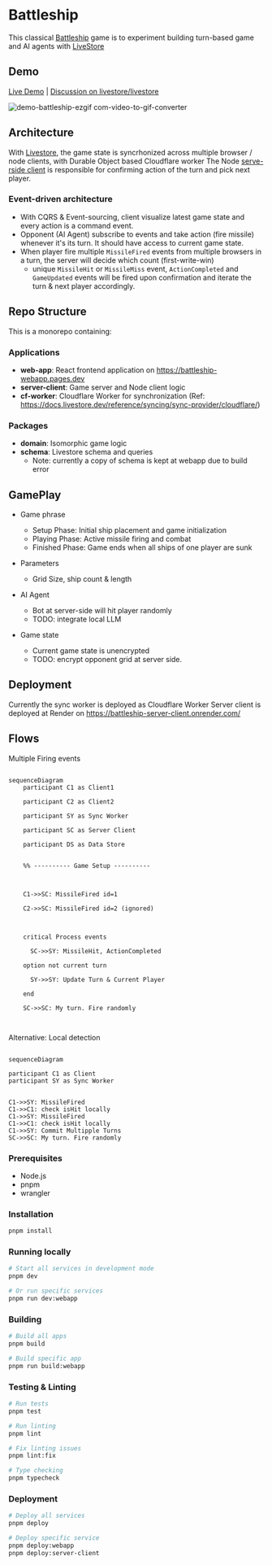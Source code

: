 # Battleship

This classical [Battleship](https://en.wikipedia.org/wiki/Battleship_(game)) game is to experiment building turn-based game and AI agents with [LiveStore](https://livestore.dev/)

## Demo
[Live Demo](http://battleship.openhackers.club/) | [Discussion on livestore/livestore](https://github.com/livestorejs/livestore/discussions/593)

![demo-battleship-ezgif com-video-to-gif-converter](https://github.com/user-attachments/assets/b3384062-17ef-4940-9316-3ef5e9358a12)

## Architecture

With [Livestore](https://docs.livestore.dev/evaluation/how-livestore-works/), the game state is syncrhonized across multiple browser / node clients, with Durable Object based Cloudflare worker 
The Node [serve-rside client](https://docs.livestore.dev/reference/syncing/server-side-clients/) is responsible for confirming action of the turn and pick next player.

### Event-driven architecture
- With CQRS & Event-sourcing, client visualize latest game state and every action is a command event.  
- Opponent (AI Agent) subscribe to events and take action (fire missile) whenever it's its turn. It should have access to current game state.
- When player fire multiple `MissileFired` events from multiple browsers in a turn, the server will decide which count (first-write-win)
  - unique `MissileHit` or `MissileMiss` event, `ActionCompleted` and `GameUpdated` events will be fired upon confirmation and iterate the turn & next player accordingly.


## Repo Structure

This is a monorepo containing:

### Applications
- **web-app**: React frontend application on https://battleship-webapp.pages.dev
- **server-client**: Game server and Node client logic
- **cf-worker**: Cloudflare Worker for synchronization (Ref: https://docs.livestore.dev/reference/syncing/sync-provider/cloudflare/)

### Packages
- **domain**: Isomorphic game logic
- **schema**: Livestore schema and queries
  - Note: currently a copy of schema is kept at webapp due to build error

## GamePlay

- Game phrase
  - Setup Phase: Initial ship placement and game initialization
  - Playing Phase: Active missile firing and combat
  - Finished Phase: Game ends when all ships of one player are sunk

- Parameters
  - Grid Size, ship count & length

- AI Agent
  - Bot at server-side will hit player randomly
  - TODO: integrate local LLM

- Game state
  - Current game state is unencrypted
  - TODO: encrypt opponent grid at server side. 




## Deployment

Currently the sync worker is deployed as Cloudflare Worker
Server client is deployed at Render on https://battleship-server-client.onrender.com/


## Flows


Multiple Firing events

```mermaid
	
sequenceDiagram	
	participant C1 as Client1
	
	participant C2 as Client2
	
	participant SY as Sync Worker
	
	participant SC as Server Client
	
	participant DS as Data Store
	
	
	%% ---------- Game Setup ----------
	
	  
	
	C1->>SC: MissileFired id=1
	
	C2->>SC: MissileFired id=2 (ignored)
	
	  
	
	critical Process events
	
	  SC->>SY: MissileHit, ActionCompleted
	
	option not current turn
	
	  SY->>SY: Update Turn & Current Player
	
	end
	
	SC->>SC: My turn. Fire randomly

  
```



Alternative: Local detection


```mermaid

sequenceDiagram

participant C1 as Client
participant SY as Sync Worker


C1->>SY: MissileFired
C1->>C1: check isHit locally
C1->>SY: MissileFired
C1->>C1: check isHit locally
C1->>SY: Commit Multipple Turns
SC->>SC: My turn. Fire randomly
```

### Prerequisites

- Node.js
- pnpm
- wrangler

### Installation

```bash
pnpm install
```

### Running locally

```bash
# Start all services in development mode
pnpm dev

# Or run specific services
pnpm run dev:webapp
```

### Building

```bash
# Build all apps
pnpm build

# Build specific app
pnpm run build:webapp
```

### Testing & Linting

```bash
# Run tests
pnpm test

# Run linting
pnpm lint

# Fix linting issues
pnpm lint:fix

# Type checking
pnpm typecheck
```

### Deployment

```bash
# Deploy all services
pnpm deploy

# Deploy specific service
pnpm deploy:webapp
pnpm deploy:server-client
```
